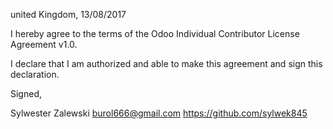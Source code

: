 united Kingdom, 13/08/2017

I hereby agree to the terms of the Odoo Individual Contributor License
Agreement v1.0.

I declare that I am authorized and able to make this agreement and sign this
declaration.

Signed,

Sylwester Zalewski burol666@gmail.com https://github.com/sylwek845